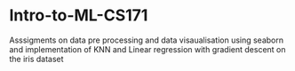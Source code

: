 # Intro-to-ML-CS171

Asssigments on data pre processing and  data visaualisation using seaborn and implementation of KNN and Linear regression with gradient descent on the iris dataset
